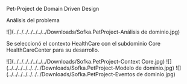 Pet-Project de Domain Driven Design

Análisis del problema

![](../../../../../../../Downloads/Sofka.PetProject-Análisis de dominio.jpg)

Se seleccionó el contexto HealthCare con el subdominio Core HealthCareCenter para su desarrollo.

![](../../../../../../../Downloads/Sofka.PetProject-Context Core.jpg)
![](../../../../../../../Downloads/Sofka.PetProject-Modelo de dominio.jpg)
![](../../../../../../../Downloads/Sofka.PetProject-Eventos de dominio.jpg)